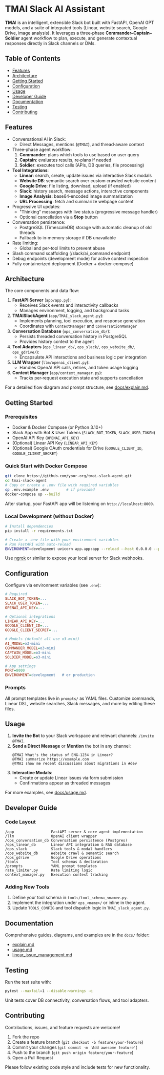  # TMAI Slack AI Assistant

 **TMAI** is an intelligent, extensible Slack bot built with FastAPI, OpenAI GPT models,
 and a suite of integrated tools (Linear, website search, Google Drive, image analysis).
 It leverages a three‑phase **Commander–Captain–Soldier** agent workflow to plan,
 execute, and generate contextual responses directly in Slack channels or DMs.

 <!-- toc -->
 ## Table of Contents
 - [Features](#features)
 - [Architecture](#architecture)
 - [Getting Started](#getting-started)
 - [Configuration](#configuration)
 - [Usage](#usage)
 - [Developer Guide](#developer-guide)
 - [Documentation](#documentation)
 - [Testing](#testing)
 - [Contributing](#contributing)
 <!-- tocstop -->

 ## Features

 - Conversational AI in Slack:
   - Direct Messages, mentions (`@TMAI`), and thread‑aware context
 - Three‑phase agent workflow:
   1. **Commander**: plans which tools to use based on user query
   2. **Captain**: evaluates results, re‑plans if needed
   3. **Soldier**: executes tool calls (APIs, DB queries, file processing)
 - **Tool Integrations**:
   - **Linear**: search, create, update issues via interactive Slack modals
   - **Website DB**: semantic search over custom crawled website content
   - **Google Drive**: file listing, download, upload (if enabled)
   - **Slack**: history search, message actions, interactive components
   - **Image Analysis**: base64‑encoded image summarization
   - **URL Processing**: fetch and summarize webpage content
 - Progressive UI updates:
   - "Thinking" messages with live status (progressive message handler)
   - Optional cancellation via a **Stop** button
 - Conversation persistence:
   - PostgreSQL (TimescaleDB) storage with automatic cleanup of old threads
   - Fallback to in‑memory storage if DB unavailable
 - Rate limiting:
   - Global and per‑tool limits to prevent abuse
 - Slash command scaffolding (/slack/ai_command endpoint)
 - Debug endpoints (development mode) for active context inspection
 - Fully containerized deployment (Docker + docker‑compose)

 ## Architecture

 The core components and data flow:

 1. **FastAPI Server** (`app/app.py`):
    - Receives Slack events and interactivity callbacks
    - Manages environment, logging, and background tasks
 2. **TMAISlackAgent** (`app/TMAI_slack_agent.py`):
    - Implements planning, tool execution, and response generation
    - Coordinates with `ContextManager` and `ConversationManager`
 3. **Conversation Database** (`ops_conversation_db/`):
    - Persists threaded conversation history in PostgreSQL
    - Provides history context to the agent
 4. **Tool Adapters** (`ops_linear_db/`, `ops_slack/`, `ops_website_db/`, `ops_gdrive/`):
    - Encapsulate API interactions and business logic per integration
 5. **LLM Wrapper** (`llm/openai_client.py`):
    - Handles OpenAI API calls, retries, and token usage logging
 6. **Context Manager** (`app/context_manager.py`):
    - Tracks per‑request execution state and supports cancellation

 For a detailed flow diagram and prompt structure, see [docs/explain.md](docs/explain.md).

 ## Getting Started

 ### Prerequisites
 - Docker & Docker Compose (or Python 3.10+)
 - Slack App with Bot & User Tokens (`SLACK_BOT_TOKEN`, `SLACK_USER_TOKEN`)
 - OpenAI API Key (`OPENAI_API_KEY`)
 - (Optional) Linear API Key (`LINEAR_API_KEY`)
 - (Optional) Google OAuth credentials for Drive (`GOOGLE_CLIENT_ID`, `GOOGLE_CLIENT_SECRET`)

 ### Quick Start with Docker Compose
 ```bash
 git clone https://github.com/your-org/tmai-slack-agent.git
 cd tmai-slack-agent
 # Copy or create a .env file with required variables
 cp .env.example .env        # if provided
 docker-compose up --build
 ```
 After startup, your FastAPI app will be listening on `http://localhost:8000`.

 ### Local Development (without Docker)
 ```bash
 # Install dependencies
 pip install -r requirements.txt

 # Create a .env file with your environment variables
 # Run FastAPI with auto-reload
 ENVIRONMENT=development uvicorn app.app:app --reload --host 0.0.0.0 --port 8000
 ```
 Use [ngrok](https://ngrok.com) or similar to expose your local server for Slack webhooks.

 ## Configuration

 Configure via environment variables (see `.env`):

 ```ini
 # Required
 SLACK_BOT_TOKEN=...
 SLACK_USER_TOKEN=...
 OPENAI_API_KEY=...

 # Optional integrations
 LINEAR_API_KEY=...
 GOOGLE_CLIENT_ID=...
 GOOGLE_CLIENT_SECRET=...

 # Models (default all use o3-mini)
 AI_MODEL=o3-mini
 COMMANDER_MODEL=o3-mini
 CAPTAIN_MODEL=o3-mini
 SOLDIER_MODEL=o3-mini

 # App settings
 PORT=8000
 ENVIRONMENT=development   # or production
 ```

 ### Prompts
 All prompt templates live in `prompts/` as YAML files. Customize commands,
 Linear DSL, website searches, Slack messages, and more by editing these files.

 ## Usage

 1. **Invite the Bot** to your Slack workspace and relevant channels: `/invite @TMAI`.
 2. **Send a Direct Message** or **Mention** the bot in any channel:
    ```
    @TMAI What's the status of ENG-1234 in Linear?
    @TMAI summarize https://example.com
    @TMAI show me recent discussions about migrations in #dev
    ```
 3. **Interactive Modals**:
    - Create or update Linear issues via form submission
    - Confirmations appear as threaded messages

 For more examples, see [docs/usage.md](docs/usage.md).

 ## Developer Guide

 ### Code Layout
 ```
 /app                 FastAPI server & core agent implementation
 /llm                 OpenAI client wrapper
 /ops_conversation_db Conversation persistence (Postgres)
 /ops_linear_db       Linear API integration & RAG database
 /ops_slack           Slack tools & modal handlers
 /ops_website_db      Website crawl & semantic search
 /ops_gdrive          Google Drive operations
 /tools               Tool schemas & declaration
 /prompts             YAML prompt templates
 rate_limiter.py      Rate limiting logic
 context_manager.py   Execution context tracking
 ```

 ### Adding New Tools
 1. Define your tool schema in `tools/tool_schema_<name>.py`.
 2. Implement the integration under `ops_<name>/` or inline in the agent.
 3. Update `TOOLS_CONFIG` and tool dispatch logic in `TMAI_slack_agent.py`.

 ## Documentation
 Comprehensive guides, diagrams, and examples are in the `docs/` folder:
 - [explain.md](docs/explain.md)
 - [usage.md](docs/usage.md)
 - [linear_issue_management.md](docs/linear_issue_management.md)

 ## Testing
 Run the test suite with:
 ```bash
 pytest --maxfail=1 --disable-warnings -q
 ```
 Unit tests cover DB connectivity, conversation flows, and tool adapters.

 ## Contributing
 Contributions, issues, and feature requests are welcome!
 1. Fork the repo
 2. Create a feature branch (`git checkout -b feature/your-feature`)
 3. Commit your changes (`git commit -m 'Add awesome feature'`)
 4. Push to the branch (`git push origin feature/your-feature`)
 5. Open a Pull Request

 Please follow existing code style and include tests for new functionality.